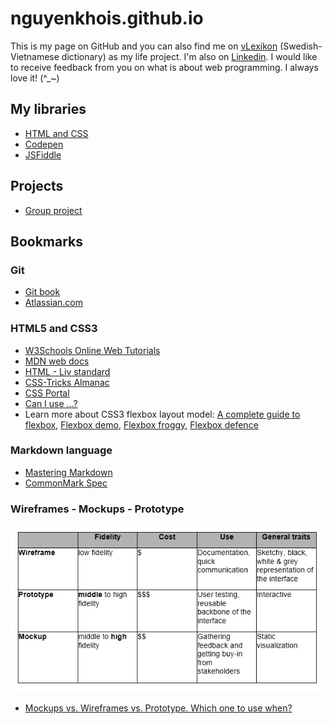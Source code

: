 # nguyenkhois.github.io
This is my page on GitHub and you can also find me on [vLexikon](http://www.vlexikon.com) (Swedish-Vietnamese dictionary) as my life project. I'm also on [Linkedin](https://www.linkedin.com/in/khoi-le-b5225814b/). I would like to receive feedback from you on what is about web programming. I always love it! (^_~)

## **My libraries**
* [HTML and CSS](https://github.com/nguyenkhois/library-html-css)
* [Codepen](https://codepen.io/khois/)
* [JSFiddle](https://jsfiddle.net/user/khoile/fiddles/)

## **Projects**
* [Group project](https://nguyenkhois.github.io/groupproject/)

## **Bookmarks**
### Git
* [Git book](https://git-scm.com/book/)
* [Atlassian.com](https://www.atlassian.com/git/tutorials/what-is-git)

### HTML5 and CSS3
* [W3Schools Online Web Tutorials](https://www.w3schools.com)
* [MDN web docs](https://developer.mozilla.org/en-US/)
* [HTML - Liv standard](https://html.spec.whatwg.org/multipage/)
* [CSS-Tricks Almanac](https://css-tricks.com/almanac/)
* [CSS Portal](http://www.cssportal.com/)
* [Can I use ...?](https://caniuse.com/)
* Learn more about CSS3 flexbox layout model: [A complete guide to flexbox](https://css-tricks.com/snippets/css/a-guide-to-flexbox/), [Flexbox demo](http://blog.krawaller.se/flexboxdemo/), [Flexbox froggy](http://flexboxfroggy.com/), [Flexbox defence](http://www.flexboxdefense.com/)

### Markdown language
* [Mastering Markdown](https://guides.github.com/features/mastering-markdown/)
* [CommonMark Spec](http://spec.commonmark.org/)

### Wireframes - Mockups - Prototype
![UX Sum-up](/images/ux-table.jpg "UX Sum-up")
* [Mockups vs. Wireframes vs. Prototype. Which one to use when?](https://blog.prototypr.io/mockups-vs-wireframes-vs-prototype-which-one-to-use-when-1f8e0cea957f)